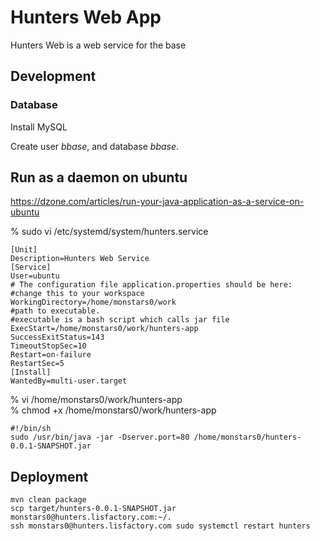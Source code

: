 # Hunters Web App

Hunters Web is a web service for the base

## Development

### Database

Install MySQL

Create user _bbase_, and database _bbase_.

## Run as a daemon on ubuntu

https://dzone.com/articles/run-your-java-application-as-a-service-on-ubuntu

% sudo vi /etc/systemd/system/hunters.service

```$xslt
[Unit]
Description=Hunters Web Service
[Service]
User=ubuntu
# The configuration file application.properties should be here:
#change this to your workspace
WorkingDirectory=/home/monstars0/work
#path to executable. 
#executable is a bash script which calls jar file
ExecStart=/home/monstars0/work/hunters-app
SuccessExitStatus=143
TimeoutStopSec=10
Restart=on-failure
RestartSec=5
[Install]
WantedBy=multi-user.target
```

% vi /home/monstars0/work/hunters-app  
% chmod +x /home/monstars0/work/hunters-app
```
#!/bin/sh
sudo /usr/bin/java -jar -Dserver.port=80 /home/monstars0/hunters-0.0.1-SNAPSHOT.jar 
```

## Deployment

```
mvn clean package
scp target/hunters-0.0.1-SNAPSHOT.jar monstars0@hunters.lisfactory.com:~/.
ssh monstars0@hunters.lisfactory.com sudo systemctl restart hunters
```
